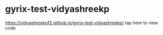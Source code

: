 # gyrix-test-vidyashreekp
https://vidyashreekp12.github.io/gyrix-test-vidyashreekp/      tap here to view code
